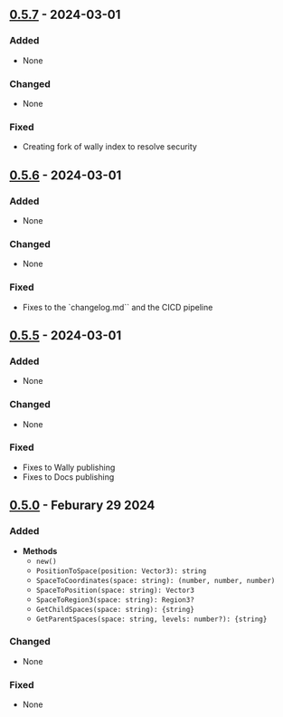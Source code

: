 ## [0.5.7] - 2024-03-01
### Added
- None

### Changed
- None

### Fixed
- Creating fork of wally index to resolve security



## [0.5.6] - 2024-03-01
### Added
- None

### Changed
- None

### Fixed
- Fixes to the `changelog.md`` and the CICD pipeline



## [0.5.5] - 2024-03-01
### Added
- None

### Changed
- None

### Fixed
- Fixes to Wally publishing
- Fixes to Docs publishing



## [0.5.0] - Feburary 29 2024
### Added
- **Methods**
    - ``new()``
    - ``PositionToSpace(position: Vector3): string``
    - ``SpaceToCoordinates(space: string): (number, number, number)``
    - ``SpaceToPosition(space: string): Vector3``
    - ``SpaceToRegion3(space: string): Region3?``
    - ``GetChildSpaces(space: string): {string}``
    - ``GetParentSpaces(space: string, levels: number?): {string}``

### Changed
- None

### Fixed
- None


[0.5.7]: https://github.com/scottbea/SpatialHashing/compare/v0.5.7...v0.5.6
[0.5.6]: https://github.com/scottbea/SpatialHashing/releases/tag/v0.5.6
[0.5.5]: https://github.com/scottbea/SpatialHashing/releases/tag/v0.5.5
[0.5.0]: https://github.com/scottbea/SpatialHashing/releases/tag/v0.5.0